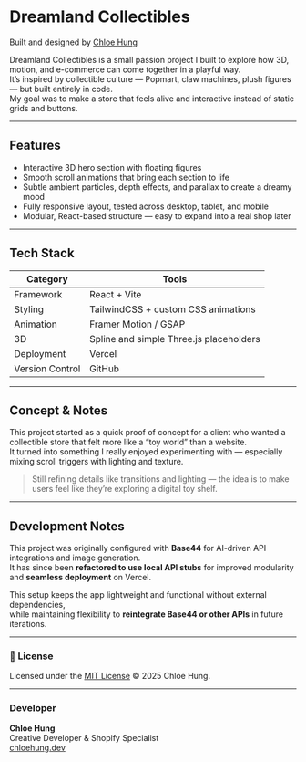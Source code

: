 # Dreamland Collectibles

Built and designed by [Chloe Hung](https://github.com/chloehungdev)

Dreamland Collectibles is a small passion project I built to explore how 3D, motion, and e-commerce can come together in a playful way.  
It’s inspired by collectible culture — Popmart, claw machines, plush figures — but built entirely in code.  
My goal was to make a store that feels alive and interactive instead of static grids and buttons.

---

## Features

- Interactive 3D hero section with floating figures 
- Smooth scroll animations that bring each section to life  
- Subtle ambient particles, depth effects, and parallax to create a dreamy mood  
- Fully responsive layout, tested across desktop, tablet, and mobile  
- Modular, React-based structure — easy to expand into a real shop later  

---

## Tech Stack

| Category | Tools |
|-----------|-------|
| Framework | React + Vite |
| Styling | TailwindCSS + custom CSS animations |
| Animation | Framer Motion / GSAP |
| 3D | Spline and simple Three.js placeholders |
| Deployment | Vercel |
| Version Control | GitHub |

---

## Concept & Notes

This project started as a quick proof of concept for a client who wanted a collectible store that felt more like a “toy world” than a website.  
It turned into something I really enjoyed experimenting with — especially mixing scroll triggers with lighting and texture.

> Still refining details like transitions and lighting — the idea is to make users feel like they’re exploring a digital toy shelf.

---

## Development Notes

This project was originally configured with **Base44** for AI-driven API integrations and image generation.  
It has since been **refactored to use local API stubs** for improved modularity and **seamless deployment** on Vercel.  

This setup keeps the app lightweight and functional without external dependencies,  
while maintaining flexibility to **reintegrate Base44 or other APIs** in future iterations.

---

### 🪪 License
Licensed under the [MIT License](./LICENSE) © 2025 Chloe Hung.

---

### Developer

**Chloe Hung**  
Creative Developer & Shopify Specialist  
[chloehung.dev](#)

